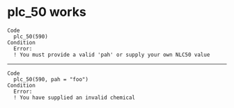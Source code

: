# plc_50 works

    Code
      plc_50(590)
    Condition
      Error:
      ! You must provide a valid 'pah' or supply your own NLC50 value

---

    Code
      plc_50(590, pah = "foo")
    Condition
      Error:
      ! You have supplied an invalid chemical

